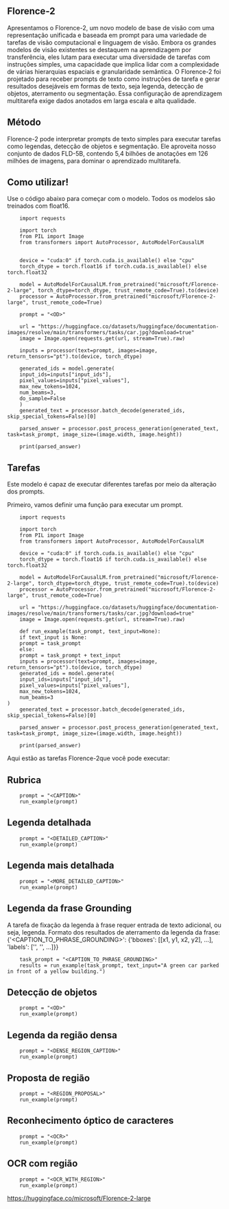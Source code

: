 ## Florence-2
Apresentamos o Florence-2, um novo modelo de base de visão com uma representação unificada e baseada em prompt para uma variedade de tarefas de visão computacional e linguagem de visão. Embora os grandes modelos de visão existentes se destaquem na aprendizagem por transferência, eles lutam para executar uma diversidade de tarefas com instruções simples, uma capacidade que implica lidar com a complexidade de várias hierarquias espaciais e granularidade semântica. O Florence-2 foi projetado para receber prompts de texto como instruções de tarefa e gerar resultados desejáveis ​​em formas de texto, seja legenda, detecção de objetos, aterramento ou segmentação. Essa configuração de aprendizagem multitarefa exige dados anotados em larga escala e alta qualidade.

## Método

Florence-2 pode interpretar prompts de texto simples para executar tarefas como legendas, detecção de objetos e segmentação. Ele aproveita nosso conjunto de dados FLD-5B, contendo 5,4 bilhões de anotações em 126 milhões de imagens, para dominar o aprendizado multitarefa.

## Como utilizar!

Use o código abaixo para começar com o modelo. Todos os modelos são treinados com float16.
        
        import requests

        import torch
        from PIL import Image
        from transformers import AutoProcessor, AutoModelForCausalLM 


        device = "cuda:0" if torch.cuda.is_available() else "cpu"
        torch_dtype = torch.float16 if torch.cuda.is_available() else torch.float32

        model = AutoModelForCausalLM.from_pretrained("microsoft/Florence-2-large", torch_dtype=torch_dtype, trust_remote_code=True).to(device)
        processor = AutoProcessor.from_pretrained("microsoft/Florence-2-large", trust_remote_code=True)

        prompt = "<OD>"

        url = "https://huggingface.co/datasets/huggingface/documentation-images/resolve/main/transformers/tasks/car.jpg?download=true"
        image = Image.open(requests.get(url, stream=True).raw)

        inputs = processor(text=prompt, images=image, return_tensors="pt").to(device, torch_dtype)

        generated_ids = model.generate(
        input_ids=inputs["input_ids"],
        pixel_values=inputs["pixel_values"],
        max_new_tokens=1024,
        num_beams=3,
        do_sample=False
        )
        generated_text = processor.batch_decode(generated_ids, skip_special_tokens=False)[0]
        
        parsed_answer = processor.post_process_generation(generated_text, task=task_prompt, image_size=(image.width, image.height))
        
        print(parsed_answer)


## Tarefas

Este modelo é capaz de executar diferentes tarefas por meio da alteração dos prompts.

Primeiro, vamos definir uma função para executar um prompt.

        import requests

        import torch
        from PIL import Image
        from transformers import AutoProcessor, AutoModelForCausalLM 

        device = "cuda:0" if torch.cuda.is_available() else "cpu"
        torch_dtype = torch.float16 if torch.cuda.is_available() else torch.float32

        model = AutoModelForCausalLM.from_pretrained("microsoft/Florence-2-large", torch_dtype=torch_dtype, trust_remote_code=True).to(device)
        processor = AutoProcessor.from_pretrained("microsoft/Florence-2-large", trust_remote_code=True)

        url = "https://huggingface.co/datasets/huggingface/documentation-images/resolve/main/transformers/tasks/car.jpg?download=true"
        image = Image.open(requests.get(url, stream=True).raw)

        def run_example(task_prompt, text_input=None):
        if text_input is None:
        prompt = task_prompt
        else:
        prompt = task_prompt + text_input
        inputs = processor(text=prompt, images=image, return_tensors="pt").to(device, torch_dtype)
        generated_ids = model.generate(
        input_ids=inputs["input_ids"],
        pixel_values=inputs["pixel_values"],
        max_new_tokens=1024,
        num_beams=3
    )
        generated_text = processor.batch_decode(generated_ids, skip_special_tokens=False)[0]

        parsed_answer = processor.post_process_generation(generated_text, task=task_prompt, image_size=(image.width, image.height))

        print(parsed_answer)

Aqui estão as tarefas Florence-2que você pode executar:

## Rubrica

        prompt = "<CAPTION>"
        run_example(prompt)

## Legenda detalhada

        prompt = "<DETAILED_CAPTION>"
        run_example(prompt)

## Legenda mais detalhada

        prompt = "<MORE_DETAILED_CAPTION>"
        run_example(prompt)

## Legenda da frase Grounding

A tarefa de fixação da legenda à frase requer entrada de texto adicional, ou seja, legenda.
Formato dos resultados de aterramento da legenda da frase: {'<CAPTION_TO_PHRASE_GROUNDING>': {'bboxes': [[x1, y1, x2, y2], ...], 'labels': ['', '', ...]}}

        task_prompt = "<CAPTION_TO_PHRASE_GROUNDING>"
        results = run_example(task_prompt, text_input="A green car parked in front of a yellow building.")

## Detecção de objetos

        prompt = "<OD>"
        run_example(prompt)

## Legenda da região densa

        prompt = "<DENSE_REGION_CAPTION>"
        run_example(prompt)

## Proposta de região

        prompt = "<REGION_PROPOSAL>"
        run_example(prompt)

## Reconhecimento óptico de caracteres

        prompt = "<OCR>"
        run_example(prompt)

## OCR com região

        prompt = "<OCR_WITH_REGION>"
        run_example(prompt)

https://huggingface.co/microsoft/Florence-2-large

